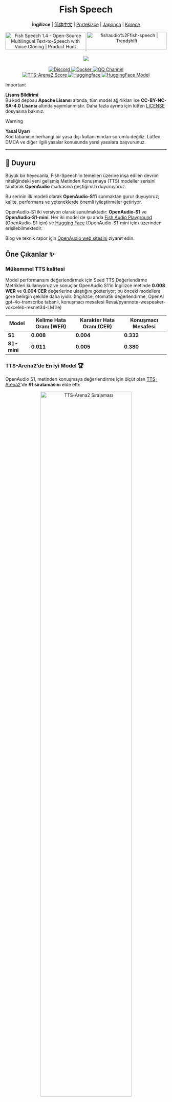 <div align="center">
<h1>Fish Speech</h1>

**İngilizce** | [简体中文](docs/README.zh.md) | [Portekizce](docs/README.pt-BR.md) | [Japonca](docs/README.ja.md) | [Korece](docs/README.ko.md) <br>

<a href="https://www.producthunt.com/posts/fish-speech-1-4?embed=true&utm_source=badge-featured&utm_medium=badge&utm_souce=badge-fish&#0045;speech&#0045;1&#0045;4" target="_blank">
    <img src="https://api.producthunt.com/widgets/embed-image/v1/featured.svg?post_id=488440&theme=light" alt="Fish&#0032;Speech&#0032;1&#0046;4 - Open&#0045;Source&#0032;Multilingual&#0032;Text&#0045;to&#0045;Speech&#0032;with&#0032;Voice&#0032;Cloning | Product Hunt" style="width: 250px; height: 54px;" width="250" height="54" />
</a>
<a href="https://trendshift.io/repositories/7014" target="_blank">
    <img src="https://trendshift.io/api/badge/repositories/7014" alt="fishaudio%2Ffish-speech | Trendshift" style="width: 250px; height: 55px;" width="250" height="55"/>
</a>
<br>
</div>
<br>

<div align="center">
    <img src="https://count.getloli.com/get/@fish-speech?theme=asoul" /><br>
</div>

<br>

<div align="center">
    <a target="_blank" href="https://discord.gg/Es5qTB9BcN">
        <img alt="Discord" src="https://img.shields.io/discord/1214047546020728892?color=%23738ADB&label=Discord&logo=discord&logoColor=white&style=flat-square"/>
    </a>
    <a target="_blank" href="https://hub.docker.com/r/fishaudio/fish-speech">
        <img alt="Docker" src="https://img.shields.io/docker/pulls/fishaudio/fish-speech?style=flat-square&logo=docker"/>
    </a>
    <a target="_blank" href="https://pd.qq.com/s/bwxia254o">
      <img alt="QQ Channel" src="https://img.shields.io/badge/QQ-blue?logo=tencentqq">
    </a>
</div>

<div align="center">
    <a target="_blank" href="https://huggingface.co/spaces/TTS-AGI/TTS-Arena-V2">
      <img alt="TTS-Arena2 Score" src="https://img.shields.io/badge/TTS_Arena2-Rank_%231-gold?style=flat-square&logo=trophy&logoColor=white">
    </a>
    <a target="_blank" href="https://huggingface.co/spaces/fishaudio/fish-speech-1">
        <img alt="Huggingface" src="https://img.shields.io/badge/🤗%20-space%20demo-yellow"/>
    </a>
    <a target="_blank" href="https://huggingface.co/fishaudio/openaudio-s1-mini">
        <img alt="HuggingFace Model" src="https://img.shields.io/badge/🤗%20-models-orange"/>
    </a>
</div>

> [!IMPORTANT]
> **Lisans Bildirimi**  
> Bu kod deposu **Apache Lisansı** altında, tüm model ağırlıkları ise **CC-BY-NC-SA-4.0 Lisansı** altında yayımlanmıştır. Daha fazla ayrıntı için lütfen [LICENSE](LICENSE) dosyasına bakınız.

> [!WARNING]
> **Yasal Uyarı**  
> Kod tabanının herhangi bir yasa dışı kullanımından sorumlu değiliz. Lütfen DMCA ve diğer ilgili yasalar konusunda yerel yasalara başvurunuz.

---

## 🎉 Duyuru

Büyük bir heyecanla, Fish-Speech’in temelleri üzerine inşa edilen devrim niteliğindeki yeni gelişmiş Metinden Konuşmaya (TTS) modeller serisini tanıtarak **OpenAudio** markasına geçtiğimizi duyuruyoruz.

Bu serinin ilk modeli olarak **OpenAudio-S1**’i sunmaktan gurur duyuyoruz; kalite, performans ve yeteneklerde önemli iyileştirmeler getiriyor.

OpenAudio-S1 iki versiyon olarak sunulmaktadır: **OpenAudio-S1** ve **OpenAudio-S1-mini**. Her iki model de şu anda [Fish Audio Playground](https://fish.audio) (OpenAudio-S1 için) ve [Hugging Face](https://huggingface.co/fishaudio/openaudio-s1-mini) (OpenAudio-S1-mini için) üzerinden erişilebilmektedir.

Blog ve teknik rapor için [OpenAudio web sitesini](https://openaudio.com/blogs/s1) ziyaret edin.

## Öne Çıkanlar ✨

### **Mükemmel TTS kalitesi**

Model performansını değerlendirmek için Seed TTS Değerlendirme Metrikleri kullanıyoruz ve sonuçlar OpenAudio S1’in İngilizce metinde **0.008 WER** ve **0.004 CER** değerlerine ulaştığını gösteriyor; bu önceki modellere göre belirgin şekilde daha iyidir. (İngilizce, otomatik değerlendirme, OpenAI gpt-4o-transcribe tabanlı, konuşmacı mesafesi Revai/pyannote-wespeaker-voxceleb-resnet34-LM ile)

| Model | Kelime Hata Oranı (WER) | Karakter Hata Oranı (CER) | Konuşmacı Mesafesi |
|-------|------------------------|--------------------------|--------------------|
| **S1** | **0.008**  | **0.004**  | **0.332** |
| **S1-mini** | **0.011** | **0.005** | **0.380** |

### **TTS-Arena2’de En İyi Model** 🏆

OpenAudio S1, metinden konuşmaya değerlendirme için ölçüt olan [TTS-Arena2](https://arena.speechcolab.org/)'de **#1 sıralamasını** elde etti:

<div align="center">
    <img src="https://raw.githubusercontent.com/fishaudio/fish-speech/main/docs/assets/Elo.jpg" alt="TTS-Arena2 Sıralaması" style="width: 75%;" />
</div>

### **Konuşma Kontrolü**

OpenAudio S1, konuşma sentezini geliştirmek için **çeşitli duygusal, ton ve özel işaretleyicileri** destekler:

- **Temel duygular**:
```
(angry) (sad) (excited) (surprised) (satisfied) (delighted) 
(scared) (worried) (upset) (nervous) (frustrated) (depressed)
(empathetic) (embarrassed) (disgusted) (moved) (proud) (relaxed)
(grateful) (confident) (interested) (curious) (confused) (joyful)
```

- **Gelişmiş duygular**:
```
(disdainful) (unhappy) (anxious) (hysterical) (indifferent) 
(impatient) (guilty) (scornful) (panicked) (furious) (reluctant)
(keen) (disapproving) (negative) (denying) (astonished) (serious)
(sarcastic) (conciliative) (comforting) (sincere) (sneering)
(hesitating) (yielding) (painful) (awkward) (amused)
```

- **Ton işaretleyicileri**:
```
(in a hurry tone) (shouting) (screaming) (whispering) (soft tone)
```

- **Özel ses efektleri**:
```
(laughing) (chuckling) (sobbing) (crying loudly) (sighing) (panting)
(groaning) (crowd laughing) (background laughter) (audience laughing)
```

Ayrıca, Ha,ha,ha kullanarak kontrol edebilirsiniz; keşfedilecek birçok başka örnek de mevcuttur.

(Şu anda İngilizce, Çince ve Japonca desteklenmektedir, yakında daha fazla dil eklenecek!)

### **İki Model Türü**

| Model | Boyut | Erişilebilirlik | Özellikler |
|-------|-------|-----------------|------------|
| **S1** | 4B parametre | [fish.audio](fish.audio) üzerinden erişilebilir | Tam özellikli amiral gemisi modeli |
| **S1-mini** | 0.5B parametre | huggingface [hf space](https://huggingface.co/spaces/fishaudio/openaudio-s1-mini) üzerinden erişilebilir | Temel yeteneklere sahip damıtılmış sürüm |

Hem S1 hem de S1-mini çevrimiçi İnsan Geri Bildirimli Pekiştirmeli Öğrenme (RLHF) içermektedir.

## **Özellikler**

1. **Sıfır-örnek & Az-örnek TTS:** 10 ila 30 saniyelik bir ses örneği girerek yüksek kaliteli TTS çıktısı oluşturun. **Ayrıntılı rehberlik için bkz. [Ses Klonlama En İyi Uygulamaları](https://docs.fish.audio/text-to-speech/voice-clone-best-practices).**

2. **Çok dilli & Çapraz dilli Destek:** Çok dilli metni giriş kutusuna kopyalayıp yapıştırmanız yeterli—dil hakkında endişelenmenize gerek yok. Şu anda İngilizce, Japonca, Korece, Çince, Fransızca, Almanca, Arapça ve İspanyolca desteklenmektedir.

3. **Fonem Bağımsızlığı Yok:** Model güçlü genelleme yeteneğine sahiptir ve TTS için fonemlere ihtiyaç duymaz. Her dildeki metinleri işleyebilir.

4. **Yüksek Doğruluk:** Seed-TTS Eval için yaklaşık %0.4 CER (Karakter Hata Oranı) ve %0.8 WER (Kelime Hata Oranı) elde eder.

5. **Hızlı:** Fish-tech hızlandırma ile gerçek zaman faktörü Nvidia RTX 4060 dizüstü bilgisayarda yaklaşık 1:5 ve Nvidia RTX 4090’da 1:15’tir.

6. **WebUI Çıkarım:** Chrome, Firefox, Edge ve diğer tarayıcılarla uyumlu, kullanımı kolay Gradio tabanlı web arayüzü.

7. **GUI Çıkarım:** API sunucusuyla sorunsuz çalışan bir PyQt6 grafik arayüzü sunar. Linux, Windows ve macOS’u destekler. [GUI’ye bakın](https://github.com/AnyaCoder/fish-speech-gui).

8. **Dağıtıma Uygun:** Yerel olarak Linux ve Windows’u (MacOS yakında) destekleyen çıkarım sunucusunu kolayca kurun, hız kaybı minimumdur.

## **Medya & Demolar**

<div align="center">

### **Sosyal Medya**
<a href="https://x.com/FishAudio/status/1929915992299450398" target="_blank">
    <img src="https://img.shields.io/badge/𝕏-Latest_Demo-black?style=for-the-badge&logo=x&logoColor=white" alt="X'te Son Demo" />
</a>

### **Etkileşimli Demolar**
<a href="https://fish.audio" target="_blank">
    <img src="https://img.shields.io/badge/Fish_Audio-Try_OpenAudio_S1-blue?style=for-the-badge" alt="OpenAudio S1'i Dene" />
</a>
<a href="https://huggingface.co/spaces/fishaudio/openaudio-s1-mini" target="_blank">
    <img src="https://img.shields.io/badge/Hugging_Face-Try_S1_Mini-yellow?style=for-the-badge" alt="S1 Mini'yi Dene" />
</a>

### **Video Gösterimleri**

<a href="https://www.youtube.com/watch?v=SYuPvd7m06A" target="_blank">
    <img src="https://raw.githubusercontent.com/fishaudio/fish-speech/main/docs/assets/Thumbnail.jpg" alt="OpenAudio S1 Video" style="width: 50%;" />
</a>

### **Ses Örnekleri**
<div style="margin: 20px 0;">
    <em> Yüksek kaliteli ses örnekleri yakında mevcut olacak; farklı diller ve duygularda çok dilli TTS yeteneklerimizi gösterecek.</em>
</div>

</div>

---

## Dokümanlar

- [Kurulum Ortamı](https://raw.githubusercontent.com/fishaudio/fish-speech/main/docs/en/install.md)
- [Çıkarım](https://raw.githubusercontent.com/fishaudio/fish-speech/main/docs/en/inference.md)

## Katkı Sağlayanlar

- [VITS2 (daniilrobnikov)](https://github.com/daniilrobnikov/vits2)
- [Bert-VITS2](https://github.com/fishaudio/Bert-VITS2)
- [GPT VITS](https://github.com/innnky/gpt-vits)
- [MQTTS](https://github.com/b04901014/MQTTS)
- [GPT Fast](https://github.com/pytorch-labs/gpt-fast)
- [GPT-SoVITS](https://github.com/RVC-Boss/GPT-SoVITS)
- [Qwen3](https://github.com/QwenLM/Qwen3)

## Teknik Rapor (V1.4)
```bibtex
@misc{fish-speech-v1.4,
      title={Fish-Speech: Leveraging Large Language Models for Advanced Multilingual Text-to-Speech Synthesis},
      author={Shijia Liao and Yuxuan Wang and Tianyu Li and Yifan Cheng and Ruoyi Zhang and Rongzhi Zhou and Yijin Xing},
      year={2024},
```
      eprint={2411.01156},
      archivePrefix={arXiv},
      primaryClass={cs.SD},
      url={https://arxiv.org/abs/2411.01156},
}
```

---

Tranlated By [Open Ai Tx](https://github.com/OpenAiTx/OpenAiTx) | Last indexed: 2025-06-10

---